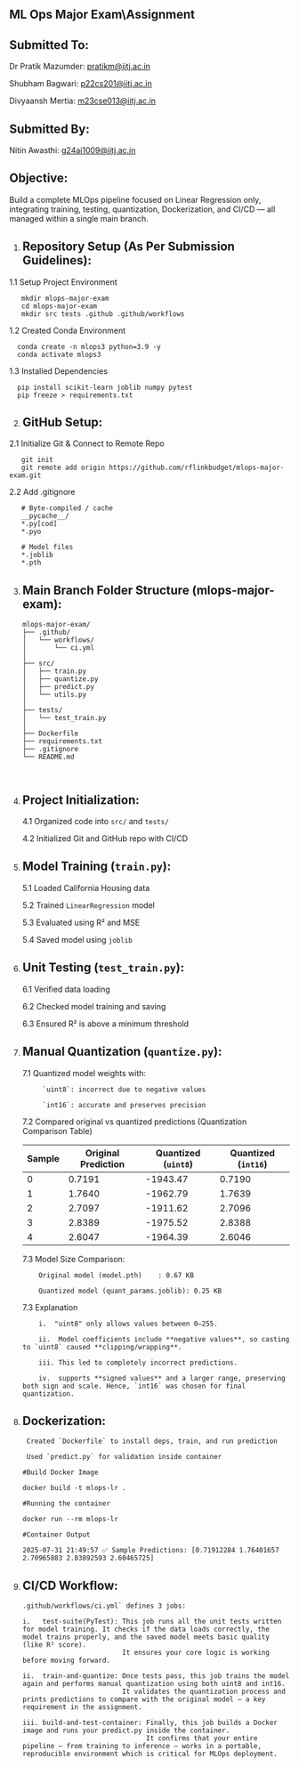 ML Ops Major Exam\Assignment
----------------------------

Submitted To:
-------------
Dr Pratik Mazumder: pratikm@iitj.ac.in

Shubham Bagwari: p22cs201@iitj.ac.in

Divyaansh Mertia: m23cse013@iitj.ac.in

Submitted By:
-------------
Nitin Awasthi: g24ai1009@iitj.ac.in


Objective:
---------
Build a complete MLOps pipeline focused on Linear Regression only, integrating training, testing,
quantization, Dockerization, and CI/CD — all managed within a single main branch.

1. Repository Setup (As Per Submission Guidelines):
   -----------------------------------------------

  1.1 Setup Project Environment

       mkdir mlops-major-exam
       cd mlops-major-exam
       mkdir src tests .github .github/workflows

  1.2 Created Conda Environment

      conda create -n mlops3 python=3.9 -y
      conda activate mlops3

  1.3 Installed Dependencies

      pip install scikit-learn joblib numpy pytest
      pip freeze > requirements.txt

2. GitHub Setup:
   ------------

  2.1 Initialize Git & Connect to Remote Repo
  
       git init
       git remote add origin https://github.com/rflinkbudget/mlops-major-exam.git

  2.2 Add .gitignore
       
       # Byte-compiled / cache
       __pycache__/
       *.py[cod]
       *.pyo

       # Model files
       *.joblib
       *.pth

3. Main Branch Folder Structure (mlops-major-exam):
   -----------------------------------------------
   
   ```text
   mlops-major-exam/
   ├── .github/
   │   └── workflows/
   │       └── ci.yml
   │
   ├── src/
   │   ├── train.py
   │   ├── quantize.py
   │   ├── predict.py
   │   └── utils.py
   │
   ├── tests/
   │   └── test_train.py
   │
   ├── Dockerfile
   ├── requirements.txt
   ├── .gitignore
   └── README.md



4. Project Initialization:
   ----------------------

      4.1 Organized code into `src/` and `tests/`
  
      4.2 Initialized Git and GitHub repo with CI/CD

5. Model Training (`train.py`):
   ---------------------------

      5.1 Loaded California Housing data
  
      5.2 Trained `LinearRegression` model
  
      5.3 Evaluated using R² and MSE
  
      5.4 Saved model using `joblib`

6. Unit Testing (`test_train.py`):
   ------------------------------

      6.1 Verified data loading
  
      6.2 Checked model training and saving
  
      6.3 Ensured R² is above a minimum threshold


7. Manual Quantization (`quantize.py`):
   -----------------------------------

      7.1 Quantized model weights with:

            `uint8`: incorrect due to negative values
	     
            `int16`: accurate and preserves precision

      7.2 Compared original vs quantized predictions (Quantization Comparison Table)

      | Sample | Original Prediction | Quantized (`uint8`)  | Quantized (`int16`)   |
      |--------|----------------------|---------------------|---------------------- |
      | 0      | 0.7191               | -1943.47            | 0.7190                |
      | 1      | 1.7640               | -1962.79            | 1.7639                |
      | 2      | 2.7097               | -1911.62            | 2.7096                |
      | 3      | 2.8389               | -1975.52            | 2.8388                |
      | 4      | 2.6047               | -1964.39            | 2.6046                |

    
	  7.3 Model Size Comparison:
	
           Original model (model.pth)    : 0.67 KB
	
           Quantized model (quant_params.joblib): 0.25 KB


   7.3 Explanation

           i.  "uint8" only allows values between 0–255.
	 
           ii.  Model coefficients include **negative values**, so casting to `uint8` caused **clipping/wrapping**.
	 
           iii. This led to completely incorrect predictions.
	 
           iv.  supports **signed values** and a larger range, preserving both sign and scale. Hence, `int16` was chosen for final quantization.

8. Dockerization:
   -------------

        Created `Dockerfile` to install deps, train, and run prediction
   
        Used `predict.py` for validation inside container
   
       #Build Docker Image
   
       docker build -t mlops-lr .
   
       #Running the container
   
       docker run --rm mlops-lr
    
       #Container Output
   
       2025-07-31 21:49:57 ✅ Sample Predictions: [0.71912284 1.76401657 2.70965883 2.83892593 2.60465725]


9. CI/CD Workflow:
   --------------
       .github/workflows/ci.yml` defines 3 jobs:
   
       i.   test-suite(PyTest): This job runs all the unit tests written for model training. It checks if the data loads correctly, the model trains properly, and the saved model meets basic quality (like R² score).
                                It ensures your core logic is working before moving forward.

       ii.  train-and-quantize: Once tests pass, this job trains the model again and performs manual quantization using both uint8 and int16. 
                                It validates the quantization process and prints predictions to compare with the original model — a key requirement in the assignment.
						  
       iii. build-and-test-container: Finally, this job builds a Docker image and runs your predict.py inside the container. 
                                      It confirms that your entire pipeline — from training to inference — works in a portable, reproducible environment which is critical for MLOps deployment.

